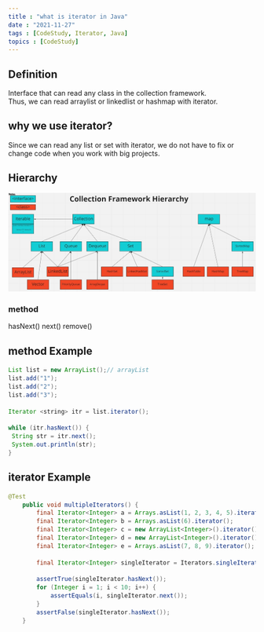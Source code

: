 ```yaml
---
title : "what is iterator in Java"
date : "2021-11-27"
tags : [CodeStudy, Iterator, Java]
topics : [CodeStudy]
---
```


## Definition
Interface that can read any class in the collection framework.   
Thus, we can read arraylist or linkedlist or hashmap with iterator.

## why we use iterator?
Since we can read any list or set with iterator, we do not have to fix or change code when you work with big projects.

## Hierarchy
![](https://raw.githubusercontent.com/eunhanlee/img/main/0039_CollectionFrameworkHierarchy.jpg)

### method
hasNext()
next()
remove()

## method Example
```java
List list = new ArrayList();// arrayList
list.add("1");
list.add("2");
list.add("3");

Iterator <string> itr = list.iterator(); 
	    
while (itr.hasNext()) { 
 String str = itr.next(); 
 System.out.println(str);
}
```

## iterator Example
```java
@Test
    public void multipleIterators() {
        final Iterator<Integer> a = Arrays.asList(1, 2, 3, 4, 5).iterator();
        final Iterator<Integer> b = Arrays.asList(6).iterator();
        final Iterator<Integer> c = new ArrayList<Integer>().iterator();
        final Iterator<Integer> d = new ArrayList<Integer>().iterator();
        final Iterator<Integer> e = Arrays.asList(7, 8, 9).iterator();

        final Iterator<Integer> singleIterator = Iterators.singleIterator(Arrays.asList(a, b, c, d, e));

        assertTrue(singleIterator.hasNext());
        for (Integer i = 1; i < 10; i++) {
            assertEquals(i, singleIterator.next());
        }
        assertFalse(singleIterator.hasNext());
    }
```


